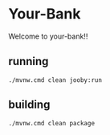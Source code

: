 # Your-Bank

Welcome to your-bank!!

## running

    ./mvnw.cmd clean jooby:run

## building

    ./mvnw.cmd clean package

